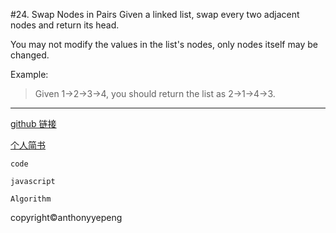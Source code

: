 #24. Swap Nodes in Pairs
Given a linked list, swap every two adjacent nodes and return its head.

You may not modify the values in the list's nodes, only nodes itself may be changed.

Example:
>Given 1->2->3->4, you should return the list as 2->1->4->3.


***
<a href="https://github.com/anthonyyepeng/leetcode/twoSum">github 链接</a><br/>

<a href="https://www.jianshu.com/u/98e0133e333e">个人简书</a><br/>

`code `<br/>

`javascript`<br/>

`Algorithm`<br/>

copyright&copy;anthonyyepeng
